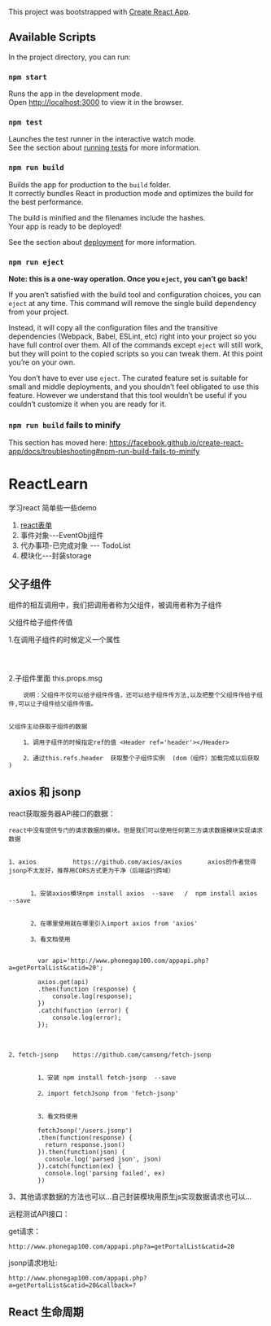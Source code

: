 This project was bootstrapped with [Create React App](https://github.com/facebook/create-react-app).

## Available Scripts

In the project directory, you can run:

### `npm start`

Runs the app in the development mode.<br>
Open [http://localhost:3000](http://localhost:3000) to view it in the browser.


### `npm test`

Launches the test runner in the interactive watch mode.<br>
See the section about [running tests](https://facebook.github.io/create-react-app/docs/running-tests) for more information.

### `npm run build`

Builds the app for production to the `build` folder.<br>
It correctly bundles React in production mode and optimizes the build for the best performance.

The build is minified and the filenames include the hashes.<br>
Your app is ready to be deployed!

See the section about [deployment](https://facebook.github.io/create-react-app/docs/deployment) for more information.

### `npm run eject`

**Note: this is a one-way operation. Once you `eject`, you can’t go back!**

If you aren’t satisfied with the build tool and configuration choices, you can `eject` at any time. This command will remove the single build dependency from your project.

Instead, it will copy all the configuration files and the transitive dependencies (Webpack, Babel, ESLint, etc) right into your project so you have full control over them. All of the commands except `eject` will still work, but they will point to the copied scripts so you can tweak them. At this point you’re on your own.

You don’t have to ever use `eject`. The curated feature set is suitable for small and middle deployments, and you shouldn’t feel obligated to use this feature. However we understand that this tool wouldn’t be useful if you couldn’t customize it when you are ready for it.


### `npm run build` fails to minify

This section has moved here: https://facebook.github.io/create-react-app/docs/troubleshooting#npm-run-build-fails-to-minify
# ReactLearn
学习react 简单些一些demo
1. [react表单](.../components/ReactForm)
2. 事件对象---EventObj组件
3. 代办事项-已完成对象 ---   TodoList
4. 模块化---封装storage

## 父子组件

组件的相互调用中，我们把调用者称为父组件，被调用者称为子组件  
  
父组件给子组件传值

 1.在调用子组件的时候定义一个属性    
 
 <Header msg='首页'></Header>
 
 

2.子组件里面 this.props.msg          


        说明：父组件不仅可以给子组件传值，还可以给子组件传方法,以及把整个父组件传给子组件,可以让子组件给父组件传值。


    父组件主动获取子组件的数据

        1、调用子组件的时候指定ref的值 <Header ref='header'></Header>      
        
        2、通过this.refs.header  获取整个子组件实例  (dom（组件）加载完成以后获取 )

##  axios 和 jsonp
react获取服务器APi接口的数据：


    react中没有提供专门的请求数据的模块。但是我们可以使用任何第三方请求数据模块实现请求数据


    1、axios          https://github.com/axios/axios       axios的作者觉得jsonp不太友好，推荐用CORS方式更为干净（后端运行跨域）


          1、安装axios模块npm install axios  --save   /  npm install axios  --save


          2、在哪里使用就在哪里引入import axios from 'axios'

          3、看文档使用


            var api='http://www.phonegap100.com/appapi.php?a=getPortalList&catid=20';

            axios.get(api)
            .then(function (response) {
                console.log(response);
            })
            .catch(function (error) {
                console.log(error);
            });



    2、fetch-jsonp    https://github.com/camsong/fetch-jsonp


            1、安装 npm install fetch-jsonp  --save

            2、import fetchJsonp from 'fetch-jsonp'


            3、看文档使用

            fetchJsonp('/users.jsonp')
            .then(function(response) {
              return response.json()
            }).then(function(json) {
              console.log('parsed json', json)
            }).catch(function(ex) {
              console.log('parsing failed', ex)
            })

   3、其他请求数据的方法也可以...自己封装模块用原生js实现数据请求也可以...




远程测试API接口：


get请求：

    http://www.phonegap100.com/appapi.php?a=getPortalList&catid=20


jsonp请求地址:

    http://www.phonegap100.com/appapi.php?a=getPortalList&catid=20&callback=?
    
## React 生命周期

           
